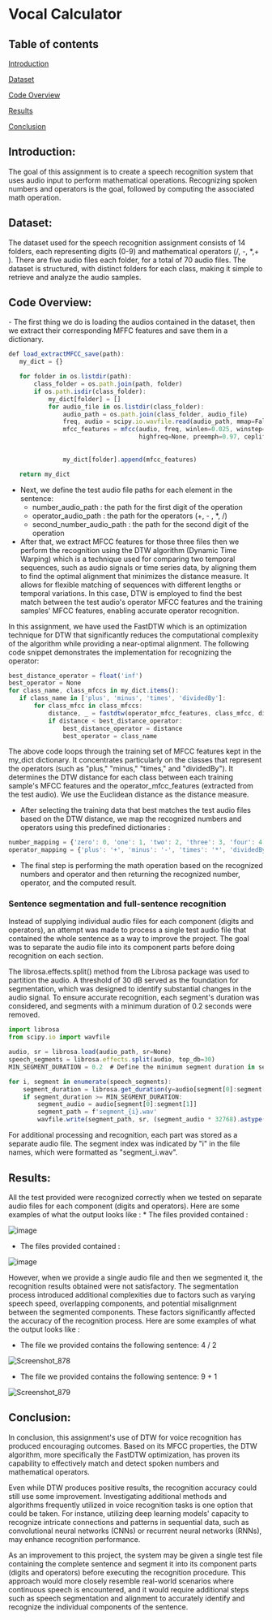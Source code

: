 # Vocal Calculator
**<h2>Table of contents</h2>**

   [Introduction](#Introduction)
   
   [Dataset](#Dataset)
   
   [Code Overview](#Code-Overview)
   
   [Results](#Results)

   [Conclusion](#Conclusion)
   
<h2>Introduction: </h2>
The goal of this assignment is to create a speech recognition system that uses audio input to perform mathematical operations. Recognizing spoken numbers and operators is the goal, followed by computing the associated math operation.

<h2>Dataset:</h2>
The dataset used for the speech recognition assignment consists of 14 folders, each representing digits (0-9) and mathematical operators (/, -, *,+ ).
There are five audio files each folder, for a total of 70 audio files. The dataset is structured, with distinct folders for each class, making it simple to retrieve and analyze the audio samples.

<h2>Code Overview:</h2>
- The first thing we do is loading the audios contained in the dataset, then we extract their corresponding MFFC features and save them in a dictionary.

 ```javascript
 def load_extractMFCC_save(path):
    my_dict = {}

    for folder in os.listdir(path):
        class_folder = os.path.join(path, folder)
        if os.path.isdir(class_folder):
            my_dict[folder] = []
            for audio_file in os.listdir(class_folder):
                audio_path = os.path.join(class_folder, audio_file)
                freq, audio = scipy.io.wavfile.read(audio_path, mmap=False)
                mfcc_features = mfcc(audio, freq, winlen=0.025, winstep=0.01, numcep=13, nfilt=26, nfft=3000, lowfreq=0,
                                     highfreq=None, preemph=0.97, ceplifter=22, appendEnergy=False)
                
           
                my_dict[folder].append(mfcc_features)

    return my_dict
 ```
 
 
 - Next, we define the test audio file paths for each element in the sentence: 
    - number_audio_path : the path for the first digit of the operation
    - operator_audio_path : the path for the operators (+, - , *, /)
    - second_number_audio_path : the path for the second digit of the operation
 - After that, we extract MFCC features for those three files then we perform the recognition using the DTW algorithm (Dynamic Time Warping) which is a technique used for comparing two temporal sequences, such as audio signals or time series data, by aligning them to find the optimal alignment that minimizes the distance measure. It allows for flexible matching of sequences with different lengths or temporal variations. In this case, DTW is employed to find the best match between the test audio's operator MFCC features and the training samples' MFCC features, enabling accurate operator recognition.


In this assignment, we have used the FastDTW which is an optimization technique for DTW that significantly reduces the computational complexity of the algorithm while providing a near-optimal alignment. 
The following code snippet demonstrates the implementation for recognizing the operator: 

 ```javascript
best_distance_operator = float('inf')
best_operator = None
for class_name, class_mfccs in my_dict.items():
    if class_name in ['plus', 'minus', 'times', 'dividedBy']:
        for class_mfcc in class_mfccs:
            distance, _ = fastdtw(operator_mfcc_features, class_mfcc, dist=euclidean)
            if distance < best_distance_operator:
                best_distance_operator = distance
                best_operator = class_name
 ```
 
 The above code loops through the training set of MFCC features kept in the my_dict dictionary. It concentrates particularly on the classes that represent the operators (such as "plus," "minus," "times," and "dividedBy"). It determines the DTW distance for each class between each training sample's MFCC features and the operator_mfcc_features (extracted from the test audio). We use the Euclidean distance as the distance measure.
- After selecting the training data that best matches the test audio files based on the DTW distance, we map the recognized numbers and operators using this predefined dictionaries :

```javascript
number_mapping = {'zero': 0, 'one': 1, 'two': 2, 'three': 3, 'four': 4, 'five': 5, 'six': 6, 'seven': 7, 'eight': 8, 'nine': 9}
operator_mapping = {'plus': '+', 'minus': '-', 'times': '*', 'dividedBy': '/'}
 ```
 
 - The final step is performing the math operation based on the recognized numbers and operator and then returning the recognized number, operator, and the computed result.
 
 <h3>Sentence segmentation and full-sentence recognition</h3>
 
Instead of supplying individual audio files for each component (digits and operators), an attempt was made to process a single test audio file that contained the whole sentence as a way to improve the project. The goal was to separate the audio file into its component parts before doing recognition on each section.


The librosa.effects.split() method from the Librosa package was used to partition the audio. A threshold of 30 dB served as the foundation for segmentation, which was designed to identify substantial changes in the audio signal. To ensure accurate recognition, each segment's duration was considered, and segments with a minimum duration of 0.2 seconds were removed.
```javascript
import librosa
from scipy.io import wavfile

audio, sr = librosa.load(audio_path, sr=None)    
speech_segments = librosa.effects.split(audio, top_db=30)
MIN_SEGMENT_DURATION = 0.2  # Define the minimum segment duration in seconds

for i, segment in enumerate(speech_segments):
    segment_duration = librosa.get_duration(y=audio[segment[0]:segment[1]], sr=sr)
    if segment_duration >= MIN_SEGMENT_DURATION:
        segment_audio = audio[segment[0]:segment[1]]
        segment_path = f'segment_{i}.wav'
        wavfile.write(segment_path, sr, (segment_audio * 32768).astype(np.int16))

 ```
 
 For additional processing and recognition, each part was stored as a separate audio file. The segment index was indicated by "i" in the file names, which were formatted as "segment_i.wav".

 
 <h2>Results:</h2>
 All the test provided were recognized correctly when we tested on separate audio files for each component (digits and operators).
 Here are some examples of what the output looks like : 
 * The files provided contained : 
 
![image](https://github.com/ikram28/Vocal-Calculator/assets/86806466/80d58c07-769c-45aa-a117-2e1aa956ffe2)

* The files provided contained : 

![image](https://github.com/ikram28/Vocal-Calculator/assets/86806466/87ac5d73-c335-455a-9ecd-82a159ccfaff)

However, when we provide a single audio file and then we segmented it, the recognition results obtained were not satisfactory. The segmentation process introduced additional complexities due to factors such as varying speech speed, overlapping components, and potential misalignment between the segmented components. These factors significantly affected the accuracy of the recognition process.
 Here are some examples of what the output looks like :
* The file we provided contains the following sentence: 4 / 2

![Screenshot_878](https://github.com/ikram28/Vocal-Calculator/assets/86806466/094cc0a6-9ae0-45f1-946f-3f7d80ca9416)

* The file we provided contains the following sentence:  9 + 1

![Screenshot_879](https://github.com/ikram28/Vocal-Calculator/assets/86806466/b41de866-242a-4600-9bd8-5942578b4dc6)

 


<h2>Conclusion:</h2>
In conclusion, this assignment's use of DTW for voice recognition has produced encouraging outcomes. Based on its MFCC properties, the DTW algorithm, more specifically the FastDTW optimization, has proven its capability to effectively match and detect spoken numbers and mathematical operators.


Even while DTW produces positive results, the recognition accuracy could still use some improvement. Investigating additional methods and algorithms frequently utilized in voice recognition tasks is one option that could be taken. For instance, utilizing deep learning models' capacity to recognize intricate connections and patterns in sequential data, such as convolutional neural networks (CNNs) or recurrent neural networks (RNNs), may enhance recognition performance.

As an improvement to this project, the system may be given a single test file containing the complete sentence and segment it into its component parts (digits and operators) before executing the recognition procedure.
This approach would more closely resemble real-world scenarios where continuous speech is encountered, and it would require additional steps such as speech segmentation and alignment to accurately identify and recognize the individual components of the sentence.



 
